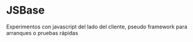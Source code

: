 # JSBase
Experimentos con javascript del lado del cliente, pseudo framework para arranques o pruebas rápidas
